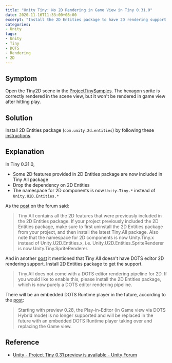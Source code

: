 ```yaml
---
title: "Unity Tiny: No 2D Rendering in Game View in Tiny 0.31.0"
date: 2020-11-16T11:33:00+08:00
excerpt: "Install the 2D Entities package to have 2D rendering support in game view with Tiny 0.31.0."
categories:
- Unity
tags:
- Unity
- Tiny
- DOTS
- Rendering
- 2D
---
```


## Symptom

Open the Tiny2D scene in the [ProjectTinySamples](https://github.com/Unity-Technologies/ProjectTinySamples). The hexagon sprite is correctly rendered in the scene view, but it won't be rendered in game view after hitting play.

## Solution

Install 2D Entities package (`com.unity.2d.entities`) by following these [instructions](https://docs.unity3d.com/Packages/com.unity.2d.entities@0.31/manual/GetStarted.html).

## Explanation

In Tiny 0.31.0,

- Some 2D features provided in 2D Entities package are now included in Tiny All package
- Drop the dependency on 2D Entities
- The namespace for 2D components is now `Unity.Tiny.*` instead of `Unity.U2D.Entities.*`

As the [post](https://forum.unity.com/threads/project-tiny-0-31-preview-is-available.998752) on the forum said:

> Tiny All contains all the 2D features that were previously included in the 2D Entities package. If your project previously included the 2D Entities package, make sure to first uninstall the 2D Entities package from your project, and then install the latest Tiny.All package. Also note that the namespace for 2D components is now Unity.Tiny.x instead of Unity.U2D.Entities.x, i.e. Unity.U2D.Entities.SpriteRenderer is now Unity.Tiny.SpriteRenderer.

And in another [post](https://forum.unity.com/threads/project-tiny-0-31-preview-is-available.998752/#post-6510693) it mentioned that Tiny All doesn't have DOTS editor 2D rendering support. Install 2D Entities package to get the support.

> Tiny.All does not come with a DOTS editor rendering pipeline for 2D. If you would like to enable this, please install the 2D Entities package, which is now purely a DOTS editor rendering pipeline.

There will be an embedded DOTS Runtime player in the future, according to the [post](https://forum.unity.com/threads/project-tiny-0-31-preview-is-available.998752/page-2#post-6522390):

> Starting with preview 0.28, the Play-in-Editor (in Game view via DOTS Hybrid mode) is no longer supported and will be replaced in the future with an embedded DOTS Runtime player taking over and replacing the Game view.

## Reference

- [Unity - Project Tiny 0.31 preview is available - Unity Forum](https://forum.unity.com/threads/project-tiny-0-31-preview-is-available.998752)